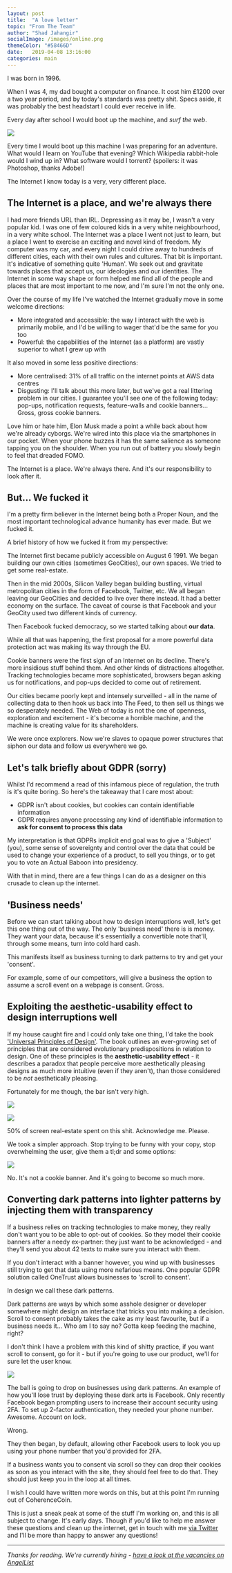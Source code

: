 ```yaml
---
layout: post
title:  "A love letter"
topic: "From The Team"
author: "Shad Jahangir"
socialImage: /images/online.png
themeColor: "#58466D"
date:   2019-04-08 13:16:00
categories: main
---
```


I was born in 1996. 

When I was 4, my dad bought a computer on finance. It cost him £1200 over a two year period, and by today's standards was pretty shit. Specs aside, it was probably the best headstart I could ever receive in life.

Every day after school I would boot up the machine, and *surf the web*.

![](/images/online.png)

Every time I would boot up this machine I was preparing for an adventure. What would I learn on YouTube that evening? Which Wikipedia rabbit-hole would I wind up in? What software would I torrent? (spoilers: it was Photoshop, thanks Adobe!)

The Internet I know today is a very, very different place.

## The Internet is a place, and we're always there

I had more friends URL than IRL. Depressing as it may be, I wasn't a very popular kid. I was one of few coloured kids in a very white neighbourhood, in a very white school. The Internet was a place I went not just to learn, but a place I went to exercise an exciting and novel kind of freedom. My computer was my car, and every night I could drive away to hundreds of different cities, each with their own rules and cultures. That bit is important. It's indicative of something quite 'Human'. We seek out and gravitate towards places that accept us, our ideologies and our identities. The Internet in some way shape or form helped me find all of the people and places that are most important to me now, and I'm sure I'm not the only one. 

Over the course of my life I've watched the Internet gradually move in some welcome directions: 

- More integrated and accessible: the way I interact with the web is primarily mobile, and I'd be willing to wager that'd be the same for you too
- Powerful: the capabilities of the Internet (as a platform) are vastly superior to what I grew up with

It also moved in some less positive directions:

- More centralised: 31% of all traffic on the internet points at AWS data centres
- Disgusting: I'll talk about this more later, but we've got a real littering problem in our cities. I guarantee you'll see one of the following today: pop-ups, notification requests, feature-walls and cookie banners... Gross, gross cookie banners.

Love him or hate him, Elon Musk made a point a while back about how we're already cyborgs. We're wired into this place via the smartphones in our pocket. When your phone buzzes it has the same salience as someone tapping you on the shoulder. When you run out of battery you slowly begin to feel that dreaded FOMO. 

The Internet is a place. We're always there. And it's our responsibility to look after it.

## But... We fucked it

I'm a pretty firm believer in the Internet being both a Proper Noun, and the most important technological advance humanity has ever made. But we fucked it.

A brief history of how we fucked it from my perspective:

The Internet first became publicly accessible on August 6 1991. We began building our own cities (sometimes GeoCities), our own spaces. We tried to get some real-estate. 

Then in the mid 2000s, Silicon Valley began building bustling, virtual metropolitan cities in the form of Facebook, Twitter, etc. We all began leaving our GeoCities and decided to live over there instead. It had a better economy on the surface. The caveat of course is that Facebook and your GeoCity used two different kinds of currency. 

Then Facebook fucked democracy, so we started talking about **our data**. 

While all that was happening, the first proposal for a more powerful data protection act was making its way through the EU. 

Cookie banners were the first sign of an Internet on its decline. There's more insidious stuff behind them. And other kinds of distractions altogether. Tracking technologies became more sophisticated, browsers began asking us for notifications, and pop-ups decided to come out of retirement. 

Our cities became poorly kept and intensely surveilled - all in the name of collecting data to then hook us back into The Feed, to then sell us things we so desperately needed. The Web of today is not the one of openness, exploration and excitement - it's become a horrible machine, and the machine is creating value for its shareholders.

We were once explorers. Now we're slaves to opaque power structures that siphon our data and follow us everywhere we go.

## Let's talk briefly about GDPR (sorry)

Whilst I'd recommend a read of this infamous piece of regulation, the truth is it's quite boring. So here's the takeaway that I care most about:

- GDPR isn't about cookies, but cookies can contain identifiable information
- GDPR requires anyone processing any kind of identifiable information to **ask for consent to process this data**

My interpretation is that GDPRs implicit end goal was to give a 'Subject' (you), some sense of sovereignty and control over the data that could be used to change your experience of a product, to sell you things, or to get you to vote an Actual Baboon into presidency. 

With that in mind, there are a few things I can do as a designer on this crusade to clean up the internet.

## 'Business needs'

Before we can start talking about how to design interruptions well, let's get this one thing out of the way. The only 'business need' there is is money. They want your data, because it's essentially a convertible note that'll, through some means, turn into cold hard cash. 

This manifests itself as business turning to dark patterns to try and get your 'consent'. 

For example, some of our competitors, will give a business the option to assume a scroll event on a webpage is consent. Gross.

## Exploiting the aesthetic-usability effect to design interruptions well

If my house caught fire and I could only take one thing, I'd take the book ['Universal Principles of Design'](https://www.amazon.co.uk/Universal-Principles-Design-Revised-Updated/dp/1592535879). The book outlines an ever-growing set of principles that are considered evolutionary predispositions in relation to design. One of these principles is the **aesthetic-usability effect** - it describes a paradox that people perceive more aesthetically pleasing designs as much more intuitive (even if they aren't), than those considered to be *not* aesthetically pleasing. 

Fortunately for me though, the bar isn't very high.

![](/images/verge.png)

![](/images/lush.png)

50% of screen real-estate spent on this shit. Acknowledge me. Please.

We took a simpler approach. Stop trying to be funny with your copy, stop overwhelming the user, give them a tl;dr and some options:

![](/images/consentmanager.png)

No. It's not a cookie banner. And it's going to become so much more.

## Converting dark patterns into lighter patterns by injecting them with transparency

If a business relies on tracking technologies to make money, they really don't want you to be able to opt-out of cookies. So they model their cookie banners after a needy ex-partner: they just want to be acknowledged - and they'll send you about 42 texts to make sure you interact with them. 

If you don't interact with a banner however, you wind up with businesses still trying to get that data using more nefarious means. One popular GDPR solution called OneTrust allows businesses to 'scroll to consent'. 

In design we call these dark patterns. 

Dark patterns are ways by which some asshole designer or developer somewhere might design an interface that tricks you into making a decision. Scroll to consent probably takes the cake as my least favourite, but if a business needs it... Who am I to say no? Gotta keep feeding the machine, right?

I don't think I have a problem with this kind of shitty practice, if you want scroll to consent, go for it - but if you're going to use our product, we'll for sure let the user know.

![](/images/scroll.png)

The ball is going to drop on businesses using dark patterns. An example of how you'll lose trust by deploying these dark arts is Facebook. Only recently Facebook began prompting users to increase their account security using 2FA. To set up 2-factor authentication, they needed your phone number. Awesome. Account on lock. 

Wrong. 

They then began, by default, allowing other Facebook users to look you up using your phone number that you'd provided for 2FA.  

If a business wants you to consent via scroll so they can drop their cookies as soon as you interact with the site, they should feel free to do that. They should just keep you in the loop at all times.

I wish I could have written more words on this, but at this point I'm running out of CoherenceCoin. 

This is just a sneak peak at some of the stuff I'm working on, and this is all subject to change. It's early days. Though if you'd like to help me answer these questions and clean up the internet, get in touch with me [via Twitter](http://twitter.com/systemantix) and I'll be more than happy to answer any questions!

---

*Thanks for reading. We're currently hiring - [have a look at the vacancies on AngelList](https://angel.co/metomic/jobs)*
